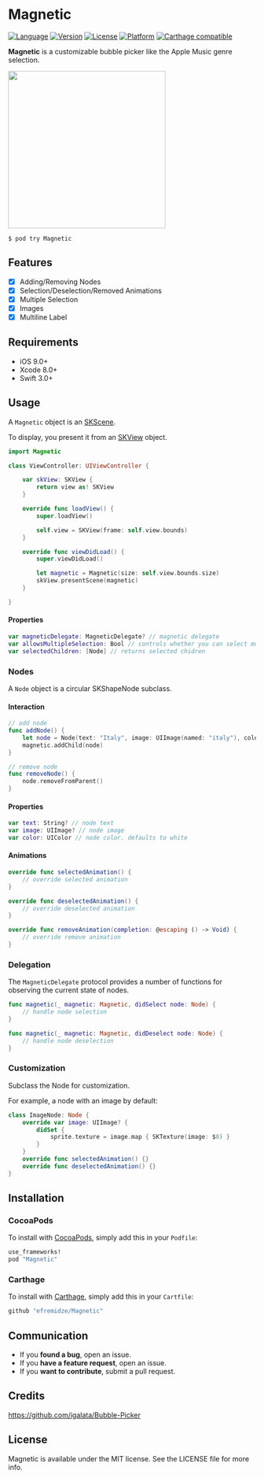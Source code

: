 # Magnetic

[![Language](https://img.shields.io/badge/Swift-3.1-orange.svg?style=flat)](https://swift.org)
[![Version](https://img.shields.io/cocoapods/v/Magnetic.svg?style=flat)](http://cocoapods.org/pods/Magnetic)
[![License](https://img.shields.io/cocoapods/l/Magnetic.svg?style=flat)](http://cocoapods.org/pods/Magnetic)
[![Platform](https://img.shields.io/cocoapods/p/Magnetic.svg?style=flat)](http://cocoapods.org/pods/Magnetic)
[![Carthage compatible](https://img.shields.io/badge/Carthage-compatible-4BC51D.svg?style=flat)](https://github.com/Carthage/Carthage)

**Magnetic** is a customizable bubble picker like the Apple Music genre selection.

<img src="https://raw.githubusercontent.com/efremidze/Magnetic/master/Images/demo.gif" width="320">

```
$ pod try Magnetic
```

## Features

- [x] Adding/Removing Nodes
- [x] Selection/Deselection/Removed Animations
- [x] Multiple Selection
- [x] Images
- [x] Multiline Label

## Requirements

- iOS 9.0+
- Xcode 8.0+
- Swift 3.0+

## Usage

A `Magnetic` object is an [SKScene](https://developer.apple.com/reference/spritekit/skscene).

To display, you present it from an [SKView](https://developer.apple.com/reference/spritekit/skview) object.

```swift
import Magnetic

class ViewController: UIViewController {

    var skView: SKView {
        return view as! SKView
    }

    override func loadView() {
        super.loadView()

        self.view = SKView(frame: self.view.bounds)
    }

    override func viewDidLoad() {
        super.viewDidLoad()

        let magnetic = Magnetic(size: self.view.bounds.size)
        skView.presentScene(magnetic)
    }

}
```

#### Properties

```swift
var magneticDelegate: MagneticDelegate? // magnetic delegate
var allowsMultipleSelection: Bool // controls whether you can select multiple nodes. defaults to true
var selectedChildren: [Node] // returns selected chidren
```

### Nodes

A `Node` object is a circular SKShapeNode subclass.

#### Interaction

```swift
// add node
func addNode() {
    let node = Node(text: "Italy", image: UIImage(named: "italy"), color: .red, radius: 30)
    magnetic.addChild(node)
}

// remove node
func removeNode() {
    node.removeFromParent()
}
```

#### Properties

```swift
var text: String? // node text
var image: UIImage? // node image
var color: UIColor // node color. defaults to white
```

#### Animations

```swift
override func selectedAnimation() {
    // override selected animation
}

override func deselectedAnimation() {
    // override deselected animation
}

override func removeAnimation(completion: @escaping () -> Void) {
    // override remove animation
}
```

### Delegation

The `MagneticDelegate` protocol provides a number of functions for observing the current state of nodes.

```swift
func magnetic(_ magnetic: Magnetic, didSelect node: Node) {
    // handle node selection
}

func magnetic(_ magnetic: Magnetic, didDeselect node: Node) {
    // handle node deselection
}
```

### Customization

Subclass the Node for customization.

For example, a node with an image by default:

```swift
class ImageNode: Node {
    override var image: UIImage? {
        didSet {
            sprite.texture = image.map { SKTexture(image: $0) }
        }
    }
    override func selectedAnimation() {}
    override func deselectedAnimation() {}
}
```

## Installation

### CocoaPods
To install with [CocoaPods](http://cocoapods.org/), simply add this in your `Podfile`:
```ruby
use_frameworks!
pod "Magnetic"
```

### Carthage
To install with [Carthage](https://github.com/Carthage/Carthage), simply add this in your `Cartfile`:
```ruby
github "efremidze/Magnetic"
```

## Communication

- If you **found a bug**, open an issue.
- If you **have a feature request**, open an issue.
- If you **want to contribute**, submit a pull request.

## Credits

https://github.com/igalata/Bubble-Picker

## License

Magnetic is available under the MIT license. See the LICENSE file for more info.
